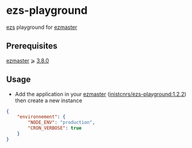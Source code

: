 # ezs-playground


[ezs](https://inist-cnrs.github.io/ezs/#/?id=ezs) playground for [ezmaster](https://github.com/Inist-CNRS/ezmaster)

## Prerequisites

[ezmaster](https://github.com/Inist-CNRS/ezmaster) ⩾ [3.8.0](https://github.com/Inist-CNRS/ezmaster#ezmaster-380)

## Usage

- Add the application in your [ezmaster](https://github.com/Inist-CNRS/ezmaster) ([inistcnrs/ezs-playground:1.2.2](https://hub.docker.com/r/inistcnrs/ezs-playground/1.2.2/)) then create a new instance

```json
{
    "environnement": {
        "NODE_ENV": "production",
        "CRON_VERBOSE": true
    }
}
```
